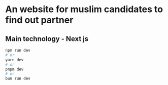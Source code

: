 # An website for muslim candidates to find out partner

## Main technology - Next js

```bash
npm run dev
# or
yarn dev
# or
pnpm dev
# or
bun run dev
```